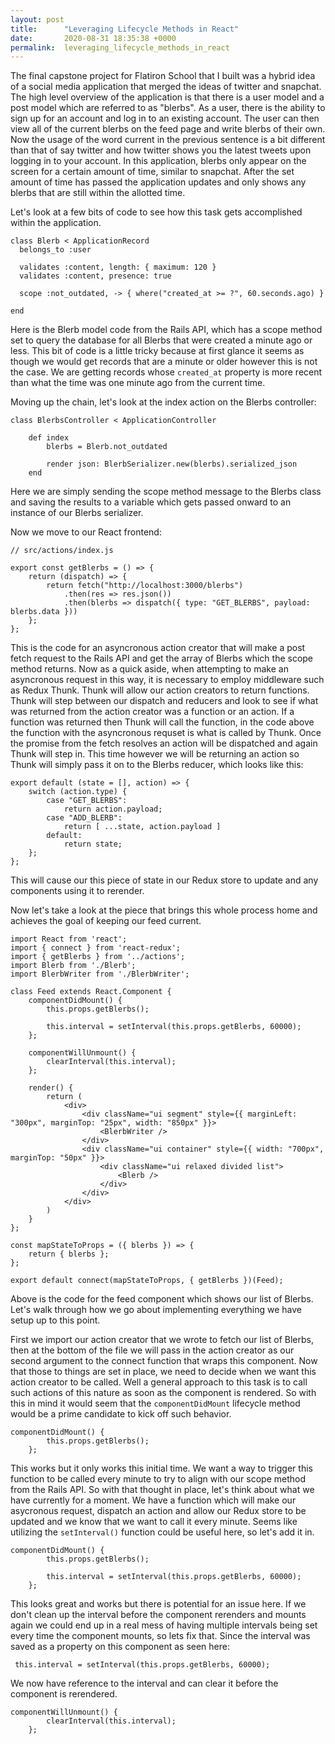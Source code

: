 ```yaml
---
layout: post
title:      "Leveraging Lifecycle Methods in React"
date:       2020-08-31 18:35:38 +0000
permalink:  leveraging_lifecycle_methods_in_react
---
```



The final capstone project for Flatiron School that I built was a hybrid idea of a social media application that merged the ideas of twitter and snapchat. The high level overview of the application is that there is a user model and a post model which are referred to as "blerbs". As a user, there is the ability to sign up for an account and log in to an existing account. The user can then view all of the current blerbs on the feed page and write blerbs of their own. Now the usage of the word current in the previous sentence is a bit different than that of say twitter and how twitter shows you the latest tweets upon logging in to your account. In this application, blerbs only appear on the screen for a certain amount of time, similar to snapchat. After the set amount of time has passed the application updates and only shows any blerbs that are still within the allotted time. 

Let's look at a few bits of code to see how this task gets accomplished within the application. 

```
class Blerb < ApplicationRecord
  belongs_to :user

  validates :content, length: { maximum: 120 }
  validates :content, presence: true

  scope :not_outdated, -> { where("created_at >= ?", 60.seconds.ago) }

end
```

Here is the Blerb model code from the Rails API, which has a scope method set to query the database for all Blerbs that were created a minute ago or less. This bit of code is a little tricky because at first glance it seems as though we would get records that are a minute or older however this is not the case. We are getting records whose `created_at` property is more recent than what the time was one minute ago from the current time.

Moving up the chain, let's look at the index action on the Blerbs controller:

```
class BlerbsController < ApplicationController 

    def index
        blerbs = Blerb.not_outdated

        render json: BlerbSerializer.new(blerbs).serialized_json
    end
```

Here we are simply sending the scope method message to the Blerbs class and saving the results to a variable which gets passed onward to an instance of our Blerbs serializer. 

Now we move to our React frontend:

```
// src/actions/index.js 

export const getBlerbs = () => {
    return (dispatch) => {
        return fetch("http://localhost:3000/blerbs")
            .then(res => res.json())
            .then(blerbs => dispatch({ type: "GET_BLERBS", payload: blerbs.data }))
    };
};
```

This is the code for an asyncronous action creator that will make a post fetch request to the Rails API and get the array of Blerbs which the scope method returns. Now as a quick aside, when attempting to make an asyncronous request in this way, it is necessary to employ middleware such as Redux Thunk. Thunk will allow our action creators to return functions. Thunk will step between our dispatch and reducers and look to see if what was returned from the action creator was a function or an action. If a function was returned then Thunk will call the function, in the code above the function with the asyncronous requset is what is called by Thunk. Once the promise from the fetch resolves an action will be dispatched and again Thunk will step in. This time however we will be returning an action so Thunk will simply pass it on to the Blerbs reducer, which looks like this:

```
export default (state = [], action) => {
    switch (action.type) {
        case "GET_BLERBS":
            return action.payload;
        case "ADD_BLERB":
            return [ ...state, action.payload ]
        default:
            return state;
    };
};
```

This will cause our this piece of state in our Redux store to update and any components using it to rerender. 

Now let's take a look at the piece that brings this whole process home and achieves the goal of keeping our feed current.

```
import React from 'react';
import { connect } from 'react-redux';
import { getBlerbs } from '../actions';
import Blerb from './Blerb';
import BlerbWriter from './BlerbWriter';

class Feed extends React.Component {
    componentDidMount() {
        this.props.getBlerbs();

        this.interval = setInterval(this.props.getBlerbs, 60000);
    };

    componentWillUnmount() {
        clearInterval(this.interval);
    };

    render() {
        return (
            <div>
                <div className="ui segment" style={{ marginLeft: "300px", marginTop: "25px", width: "850px" }}>
                    <BlerbWriter />
                </div>
                <div className="ui container" style={{ width: "700px", marginTop: "50px" }}>
                    <div className="ui relaxed divided list">
                        <Blerb />
                    </div>
                </div>
            </div>
        )
    }
};

const mapStateToProps = ({ blerbs }) => {
    return { blerbs };
};

export default connect(mapStateToProps, { getBlerbs })(Feed);
```

Above is the code for the feed component which shows our list of Blerbs. Let's walk through how we go about implementing everything we have setup up to this point. 

First we import our action creator that we wrote to fetch our list of Blerbs, then at the bottom of the file we will pass in the action creator as our second argument to the connect function that wraps this component. Now that those to things are set in place, we need to decide when we want this action creator to be called. Well a general approach to this task is to call such actions of this nature as soon as the component is rendered. So with this in mind it would seem that the `componentDidMount` lifecycle method would be a prime candidate to kick off such behavior. 

```
componentDidMount() {
        this.props.getBlerbs();
    };
```

This works but it only works this initial time. We want a way to trigger this function to be called every minute to try to align with our scope method from the Rails API. So with that thought in place, let's think about what we have currently for a moment. We have a function which will make our asycronous request, dispatch an action and allow our Redux store to be updated and we know that we want to call it every minute. Seems like utilizing the `setInterval()` function could be useful here, so let's add it in.

```
componentDidMount() {
        this.props.getBlerbs();

        this.interval = setInterval(this.props.getBlerbs, 60000);
    };
```

This looks great and works but there is potential for an issue here. If we don't clean up the interval before the component rerenders and mounts again we could end up in a real mess of having multiple intervals being set every time the component mounts, so lets fix that. Since the interval was saved as a property on this component as seen here:
```
 this.interval = setInterval(this.props.getBlerbs, 60000);
```

We now have reference to the interval and can clear it before the component is rerendered.

```
componentWillUnmount() {
        clearInterval(this.interval);
    };
```


